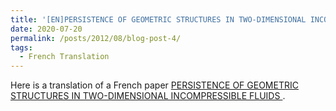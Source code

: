 ```yaml
---
title: '[EN]PERSISTENCE OF GEOMETRIC STRUCTURES IN TWO-DIMENSIONAL INCOMPRESSIBLE FLUIDS'
date: 2020-07-20
permalink: /posts/2012/08/blog-post-4/
tags:
  - French Translation
---
```


<p>Here is a translation of a French paper <a href="https://github.com/Yiran-Hu/Translation/blob/master/%5BEN%5DPERSISTENCE%20OF%20GEOMETRIC%20STRUCTURES%20IN%20TWO-DIMENSIONAL%20INCOMPRESSIBLE%20FLUIDS.pdf">PERSISTENCE OF GEOMETRIC STRUCTURES IN TWO-DIMENSIONAL INCOMPRESSIBLE FLUIDS </a>.</p>
